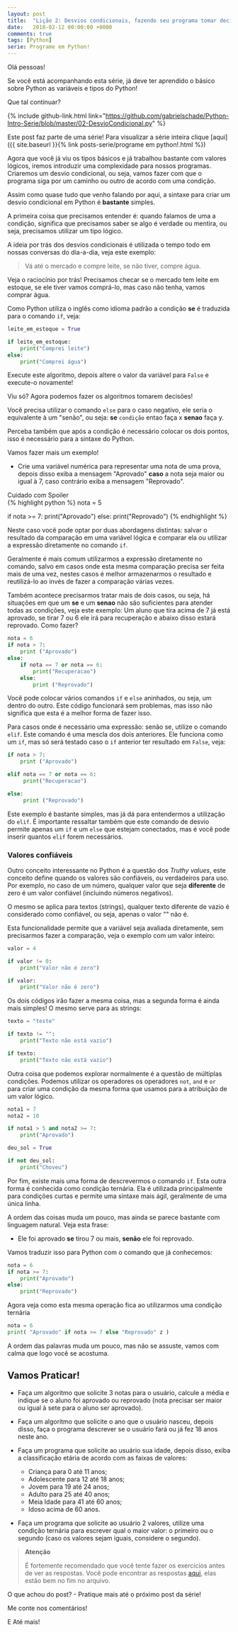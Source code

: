 ```yaml
---
layout: post
title:  "Lição 2: Desvios condicionais, fazendo seu programa tomar decisões!"
date:   2018-02-12 00:00:00 +0000
comments: true
tags: [Python]
serie: Programe em Python!
---
```


Olá pessoas!

Se você está acompanhando esta série, já deve ter aprendido o básico sobre Python as variáveis e tipos do Python!

Que tal continuar?
<!--more-->

{% include github-link.html link="https://github.com/gabrielschade/Python-Intro-Serie/blob/master/02-DesvioCondicional.py" %} 

Este post faz parte de uma série! Para visualizar a série inteira clique [aqui]({{ site.baseurl }}{% link posts-serie/programe em python!.html %})

Agora que você já viu os tipos básicos e já trabalhou bastante com valores lógicos, iremos introduzir uma complexidade para nossos programas. Criaremos um desvio condicional, ou seja, vamos fazer com que o programa siga por um caminho ou outro de acordo com uma condição.

Assim como quase tudo que venho falando por aqui, a sintaxe para criar um desvio condicional em Python é **bastante** simples.

A primeira coisa que precisamos entender é: quando falamos de uma a condição, significa que precisamos saber se algo é verdade ou mentira, ou seja, precisamos utilizar um tipo lógico.

A ideia por trás dos desvios condicionais é utilizada o tempo todo em nossas conversas do dia-a-dia, veja este exemplo:

> Vá até o mercado e compre leite, se não tiver, compre água.

Veja o raciocínio por trás! Precisamos checar se o mercado tem leite em estoque, se ele tiver vamos comprá-lo, mas caso não tenha, vamos comprar água.

Como Python utiliza o inglês como idioma padrão a condição **se** é traduzida para o comando `if`, veja:

```python
leite_em_estoque = True

if leite_em_estoque:
    print("Comprei leite")
else:
    print("Comprei água")
```

Execute este algoritmo, depois altere o valor da variável para `False` e execute-o novamente!

Viu só? Agora podemos fazer os algoritmos tomarem decisões!

Você precisa utilizar o comando `else` para o caso negativo, ele seria o equivalente à um "senão", ou seja: **se** `condição` entao faça x **senao** faça y.

Perceba também que após a condição é necessário colocar os dois pontos, isso é necessário para a sintaxe do Python.

Vamos fazer mais um exemplo! 

* Crie uma variável numérica para representar uma nota de uma prova, depois disso exiba a mensagem "Aprovado" **caso** a nota seja maior ou igual à 7, caso contrário exiba a mensagem "Reprovado".

<div class="spoiler">
	<div class="spoiler-message" 
    onclick="$(this).hide(); $(this).siblings('.spoiler-hidden').show();">
        <span>Cuidado com Spoiler </span>
    </div>
    
<div class="spoiler-hidden" markdown="block">
{% highlight python %}
nota = 5

if nota >= 7:
    print("Aprovado")
else:
    print("Reprovado")
{% endhighlight %}
</div>
</div>

Neste caso você pode optar por duas abordagens distintas: salvar o resultado da comparação em uma variável lógica e comparar ela ou utilizar a expressão diretamente no comando `if`.

Geralmente é mais comum utilizarmos a expressão diretamente no comando, salvo em casos onde esta mesma comparação precisa ser feita mais de uma vez, nestes casos é melhor armazenarmos o resultado e reutilizá-lo ao invés de fazer a comparação várias vezes.

Também acontece precisarmos tratar mais de dois casos, ou seja, há situações em que um **se** e um **senao** não são suficientes para atender todas as condições, veja este exemplo: Um aluno que tira acima de 7 já está aprovado, se tirar 7 ou 6 ele irá para recuperação e abaixo disso estará reprovado. Como fazer?

```python
nota = 6
if nota > 7:
    print ("Aprovado")
else:
    if nota == 7 or nota == 6:
        print("Recuperacao")
    else:
        print ("Reprovado")
```

Você pode colocar vários comandos `if` e `else` aninhados, ou seja, um dentro do outro. Este código funcionará sem problemas, mas isso não significa que esta é a melhor forma de fazer isso. 

Para casos onde é necessário uma expressão: senão se, utilize o comando `elif`. Este comando é uma mescla dos dois anteriores. Ele funciona como um `if`, mas só será testado caso o `if` anterior ter resultado em `False`, veja:

```python
if nota > 7:
    print ("Aprovado")

elif nota == 7 or nota == 6:
     print("Recuperacao")

else:
     print ("Reprovado")
```
Este exemplo é bastante simples, mas já dá para entendermos a utilização do `elif`. É importante ressaltar também que este comando de desvio permite apenas um `if` e um `else` que estejam conectados, mas é você pode inserir quantos `elif` forem necessários.

### Valores confiáveis

Outro conceito interessante no Python é a questão dos *Truthy values*, este conceito define quando os valores são confiáveis, ou verdadeiros para uso. Por exemplo, no caso de um número, qualquer valor que seja **diferente** de zero é um valor confiável (incluindo números negativos).

O mesmo se aplica para textos (strings), qualquer texto diferente de vazio é considerado como confiável, ou seja, apenas o valor "" não é.

Esta funcionalidade permite que a variável seja avaliada diretamente, sem precisarmos fazer a comparação, veja o exemplo com um valor inteiro:

```python
valor = 4

if valor != 0:
    print("Valor não é zero")

if valor:
    print("Valor não é zero")

```

Os dois códigos irão fazer a mesma coisa, mas a segunda forma é ainda mais simples! O mesmo serve para as strings:

```python
texto = "teste"

if texto != "":
    print("Texto não está vazio")

if texto:
    print("Texto não está vazio")
```

Outra coisa que podemos explorar normalmente é a questão de múltiplas condições. Podemos utilizar os operadores os operadores `not`, `and` e `or` para criar uma condição da mesma forma que usamos para a atribuição de um valor lógico.

```python
nota1 = 7
nota2 = 10

if nota1 > 5 and nota2 >= 7:
    print("Aprovado")

deu_sol = True

if not deu_sol:
    print("Choveu")
```

Por fim, existe mais uma forma de descrevermos o comando `if`. Esta outra forma é conhecida como condição ternária. Ela é utilizada principalmente para condições curtas e permite uma sintaxe mais ágil, geralmente de uma única linha.

A ordem das coisas muda um pouco, mas ainda se parece bastante com linguagem natural. Veja esta frase:

* Ele foi aprovado **se** tirou 7 ou mais, **senão** ele foi reprovado.

Vamos traduzir isso para Python com o comando que já conhecemos:

```python
nota = 6
if nota >= 7:
    print("Aprovado")
else:
    print("Reprovado")
```

Agora veja como esta mesma operação fica ao utilizarmos uma condição ternária

```python
nota = 6
print( "Aprovado" if nota >= 7 else "Reprovado" z )
```
A ordem das palavras muda um pouco, mas não se assuste, vamos com calma que logo você se acostuma.

## Vamos Praticar!

* Faça um algoritmo que solicite 3 notas para o usuário, calcule a média e indique se o aluno foi aprovado ou reprovado (nota precisar ser maior ou igual à sete para o aluno ser aprovado).

* Faça um algoritmo que solicite o ano que o usuário nasceu, depois disso, faça o programa descrever se o usuário fará ou já fez 18 anos neste ano.

* Faça um programa que solicite ao usuário sua idade, depois disso, exiba a classificação etária de acordo com as faixas de valores: 
  * Criança para 0 até 11 anos;
  * Adolescente para 12 até 18 anos;
  * Jovem para 19 até 24 anos;
  * Adulto para 25 até 40 anos;
  * Meia Idade para 41 até 60 anos;
  * Idoso acima de 60 anos.

* Faça um programa que solicite ao usuário 2 valores, utilize uma condição ternária para escrever qual o maior valor: o primeiro ou o segundo (caso os valores sejam iguais, considere o segundo).


> **Atenção**
>
> É fortemente recomendado que você tente fazer os exercícios antes de ver as respostas.
> Você pode encontrar as respostas [aqui](https://github.com/gabrielschade/Python-Intro-Serie/blob/master/02-DesvioCondicional.py), elas estão bem no fim no arquivo.

O que achou do post? - Pratique mais até o próximo post da série!

Me conte nos comentários!

E Até mais!